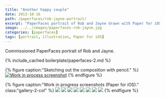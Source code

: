 ```yaml
---
title: "Another happy couple"
date: 2013-10-16
path: /paperfaces/rob-jayne-portrait/
excerpt: "PaperFaces portrait of Rob and Jayne drawn with Paper for iOS on an iPad."
image: ../../images/paperfaces-rob-jayne.jpg
categories: [paperfaces]
tags: [portrait, illustration, Paper for iOS]
---
```


Commissioned PaperFaces portrait of Rob and Jayne.

{% include_cached boilerplate/paperfaces-2.md %}

{% figure caption:"Sketching out the composition with pencil." %}
[![Work in process screenshot](../../images/paperfaces-rob-jayne-process-1-750.jpg)](../../images/paperfaces-rob-jayne-process-1-lg.jpg)
{% endfigure %}

{% figure caption:"Work in progress screenshots (Paper for iOS)." class:"gallery-2-col" %}
[![](../../images/paperfaces-rob-jayne-process-2-600.jpg)](../../images/paperfaces-rob-jayne-process-2-lg.jpg)
[![](../../images/paperfaces-rob-jayne-process-3-600.jpg)](../../images/paperfaces-rob-jayne-process-3-lg.jpg)
[![](../../images/paperfaces-rob-jayne-process-4-600.jpg)](../../images/paperfaces-rob-jayne-process-4-lg.jpg)
[![](../../images/paperfaces-rob-jayne-process-5-600.jpg)](../../images/paperfaces-rob-jayne-process-5-lg.jpg)
[![](../../images/paperfaces-rob-jayne-process-6-600.jpg)](../../images/paperfaces-rob-jayne-process-6-lg.jpg)
[![](../../images/paperfaces-rob-jayne-process-7-600.jpg)](../../images/paperfaces-rob-jayne-process-7-lg.jpg)
[![](../../images/paperfaces-rob-jayne-process-8-600.jpg)](../../images/paperfaces-rob-jayne-process-8-lg.jpg)
[![](../../images/paperfaces-rob-jayne-process-9-600.jpg)](../../images/paperfaces-rob-jayne-process-9-lg.jpg)
{% endfigure %}
